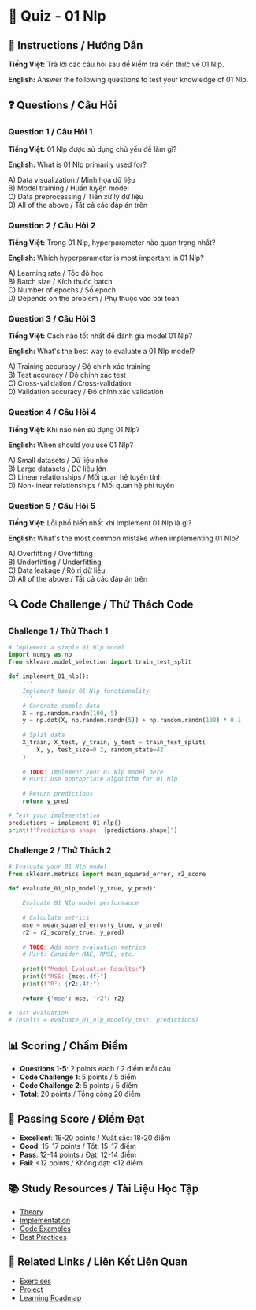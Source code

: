 # 🧠 Quiz - 01 Nlp

## 📝 Instructions / Hướng Dẫn

**Tiếng Việt:** Trả lời các câu hỏi sau để kiểm tra kiến thức về 01 Nlp.

**English:** Answer the following questions to test your knowledge of 01 Nlp.

## ❓ Questions / Câu Hỏi

### Question 1 / Câu Hỏi 1
**Tiếng Việt:** 01 Nlp được sử dụng chủ yếu để làm gì?

**English:** What is 01 Nlp primarily used for?

A) Data visualization / Minh họa dữ liệu  
B) Model training / Huấn luyện model  
C) Data preprocessing / Tiền xử lý dữ liệu  
D) All of the above / Tất cả các đáp án trên

### Question 2 / Câu Hỏi 2
**Tiếng Việt:** Trong 01 Nlp, hyperparameter nào quan trọng nhất?

**English:** Which hyperparameter is most important in 01 Nlp?

A) Learning rate / Tốc độ học  
B) Batch size / Kích thước batch  
C) Number of epochs / Số epoch  
D) Depends on the problem / Phụ thuộc vào bài toán

### Question 3 / Câu Hỏi 3
**Tiếng Việt:** Cách nào tốt nhất để đánh giá model 01 Nlp?

**English:** What's the best way to evaluate a 01 Nlp model?

A) Training accuracy / Độ chính xác training  
B) Test accuracy / Độ chính xác test  
C) Cross-validation / Cross-validation  
D) Validation accuracy / Độ chính xác validation

### Question 4 / Câu Hỏi 4
**Tiếng Việt:** Khi nào nên sử dụng 01 Nlp?

**English:** When should you use 01 Nlp?

A) Small datasets / Dữ liệu nhỏ  
B) Large datasets / Dữ liệu lớn  
C) Linear relationships / Mối quan hệ tuyến tính  
D) Non-linear relationships / Mối quan hệ phi tuyến

### Question 5 / Câu Hỏi 5
**Tiếng Việt:** Lỗi phổ biến nhất khi implement 01 Nlp là gì?

**English:** What's the most common mistake when implementing 01 Nlp?

A) Overfitting / Overfitting  
B) Underfitting / Underfitting  
C) Data leakage / Rò rỉ dữ liệu  
D) All of the above / Tất cả các đáp án trên

## 🔍 Code Challenge / Thử Thách Code

### Challenge 1 / Thử Thách 1
```python
# Implement a simple 01 Nlp model
import numpy as np
from sklearn.model_selection import train_test_split

def implement_01_nlp():
    '''
    Implement basic 01 Nlp functionality
    '''
    # Generate sample data
    X = np.random.randn(100, 5)
    y = np.dot(X, np.random.randn(5)) + np.random.randn(100) * 0.1
    
    # Split data
    X_train, X_test, y_train, y_test = train_test_split(
        X, y, test_size=0.2, random_state=42
    )
    
    # TODO: Implement your 01 Nlp model here
    # Hint: Use appropriate algorithm for 01 Nlp
    
    # Return predictions
    return y_pred

# Test your implementation
predictions = implement_01_nlp()
print(f"Predictions shape: {predictions.shape}")
```

### Challenge 2 / Thử Thách 2
```python
# Evaluate your 01 Nlp model
from sklearn.metrics import mean_squared_error, r2_score

def evaluate_01_nlp_model(y_true, y_pred):
    '''
    Evaluate 01 Nlp model performance
    '''
    # Calculate metrics
    mse = mean_squared_error(y_true, y_pred)
    r2 = r2_score(y_true, y_pred)
    
    # TODO: Add more evaluation metrics
    # Hint: Consider MAE, RMSE, etc.
    
    print(f"Model Evaluation Results:")
    print(f"MSE: {mse:.4f}")
    print(f"R²: {r2:.4f}")
    
    return {'mse': mse, 'r2': r2}

# Test evaluation
# results = evaluate_01_nlp_model(y_test, predictions)
```

## 📊 Scoring / Chấm Điểm

- **Questions 1-5**: 2 points each / 2 điểm mỗi câu
- **Code Challenge 1**: 5 points / 5 điểm
- **Code Challenge 2**: 5 points / 5 điểm
- **Total**: 20 points / Tổng cộng 20 điểm

## 🎯 Passing Score / Điểm Đạt

- **Excellent**: 18-20 points / Xuất sắc: 18-20 điểm
- **Good**: 15-17 points / Tốt: 15-17 điểm  
- **Pass**: 12-14 points / Đạt: 12-14 điểm
- **Fail**: <12 points / Không đạt: <12 điểm

## 📚 Study Resources / Tài Liệu Học Tập

- [Theory](./THEORY_01_nlp.md)
- [Implementation](./IMPLEMENTATION_01_nlp.md)
- [Code Examples](./CODE_EXAMPLES_01_nlp.md)
- [Best Practices](./BEST_PRACTICES_01_nlp.md)

## 🔗 Related Links / Liên Kết Liên Quan

- [Exercises](./EXERCISES_01_nlp.md)
- [Project](./PROJECT_01_nlp.md)
- [Learning Roadmap](./LEARNING_ROADMAP_01_nlp.md)
